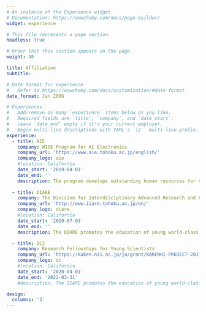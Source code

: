 ```yaml
---
# An instance of the Experience widget.
# Documentation: https://wowchemy.com/docs/page-builder/
widget: experience

# This file represents a page section.
headless: true

# Order that this section appears on the page.
weight: 40

title: Affiliation
subtitle:

# Date format for experience
#   Refer to https://wowchemy.com/docs/customization/#date-format
date_format: Jan 2006

# Experiences.
#   Add/remove as many `experience` items below as you like.
#   Required fields are `title`, `company`, and `date_start`.
#   Leave `date_end` empty if it's your current employer.
#   Begin multi-line descriptions with YAML's `|2-` multi-line prefix.
experience:
  - title: AIE
    company: WISE Program for AI Electronics
    company_url: 'https://www.aie.tohoku.ac.jp/english/'
    company_logo: aie
    #location: California
    date_start: '2019-04-01'
    date_end: ''
    description: The program develops outstanding human resources for creating a new industrial field called Artificial Intelligence Electronics (AIE). In this field, the objective would be to conduct research and development on algorithms and computer programs for AI and artificial intelligence architecture.
        
  - title: DIARE
    company: The Division for Interdisciplinary Advanced Research and Education
    company_url: 'http://www.iiare.tohoku.ac.jp/en/'
    company_logo: diare
    #location: California
    date_start: '2019-07-01'
    date_end: ''
    description: The DIARE promotes the education of young world-class researchers capable of forging new research areas by merging different disciplines in collaboration with the students' original graduate schools. 

  - title: DC2
    company: Research Fellowships for Young Scientists
    company_url: 'https://kaken.nii.ac.jp/ja/grant/KAKENHI-PROJECT-20J11407/'
    company_logo: dc
    #location: California
    date_start: '2020-04-01'
    date_end: '2022-03-31'
    #description: The DIARE promotes the education of young world-class researchers capable of forging new research areas by merging different disciplines in collaboration with the students' original graduate schools. 

design:
  columns: '3'
---
```

